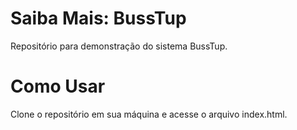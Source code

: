 # Saiba Mais: BussTup
Repositório para demonstração do sistema BussTup.

# Como Usar
Clone o repositório em sua máquina e acesse o arquivo index.html.
